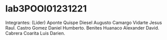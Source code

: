 # lab3POOI01231221
Integrantes:
(Lider) Aponte Quispe Diesel Augusto
Camargo Vidarte Jesus Raul.
Castro Gomez Daniel Humberto.
Benites Huanaco Alexander David.
Cabrera Coarita Luis Darien.
